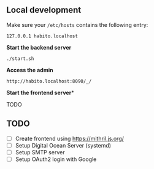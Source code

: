 ## Local development

Make sure your `/etc/hosts` contains the following entry:

```
127.0.0.1 habito.localhost
```

**Start the backend server**

```
./start.sh
```

**Access the admin**

```
http://habito.localhost:8090/_/
```

**Start the frontend server***

TODO

## TODO

- [ ] Create frontend using https://mithril.js.org/
- [ ] Setup Digital Ocean Server (systemd)
- [ ] Setup SMTP server
- [ ] Setup OAuth2 login with Google
